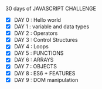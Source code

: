 30 days of JAVASCRIPT CHALLENGE
 -[x] DAY 0 : Hello world
 -[x] DAY 1 : variable and data types 
 -[x] DAY 2 : Operators
 -[x] DAY 3 : Control Structures
 -[x] DAY 4 : Loops
 -[x] DAY 5 : FUNCTIONS
 -[x] DAY 6 : ARRAYS
 -[x] DAY 7 : OBJECTS
 -[x] DAY 8 : ES6 + FEATURES
 -[x] DAY 9 : DOM manipulation
